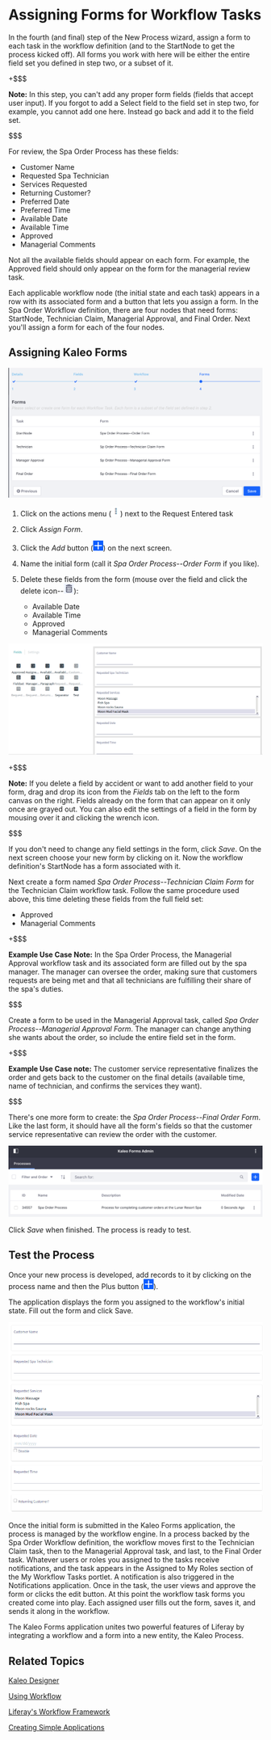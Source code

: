 # Assigning Forms for Workflow Tasks [](id=adding-task-forms)

In the fourth (and final) step of the New Process wizard, assign a form to each
task in the workflow definition (and to the StartNode to get the process kicked
off). All forms you work with here will be either the entire field set you
defined in step two, or a subset of it. 

+$$$

**Note:** In this step, you can't add any proper form fields (fields that accept
user input). If you forgot to add a Select field to the field set in step two,
for example, you cannot add one here. Instead go back and add it to the field
set.

$$$

For review, the Spa Order Process has these fields:

- Customer Name
- Requested Spa Technician
- Services Requested 
- Returning Customer?
- Preferred Date
- Preferred Time
- Available Date
- Available Time
- Approved
- Managerial Comments

Not all the available fields should appear on each form. For example, the
Approved field should only appear on the form for the managerial review task.

Each applicable workflow node (the initial state and each task) appears in a row
with its associated form and a button that lets you assign a form. In the Spa
Order Workflow definition, there are four nodes that need forms: StartNode,
Technician Claim, Managerial Approval, and Final Order. Next you'll assign a 
form for each of the four nodes.


## Assigning Kaleo Forms

![Figure 5: You can assign a form to each task in the workflow, and for the initial state (*Created* in this case.)](../../../images-dxp/kaleo-forms-task-forms.png)

1.  Click on the actions menu (![Action](../../../images-dxp/icon-actions.png)) next to the Request Entered task

2.  Click *Assign Form*.

3.  Click the *Add* button (![Add](../../../images-dxp/icon-add.png)) on the 
    next screen.

4.  Name the initial form (call it *Spa Order Process--Order Form* if 
    you like). 

5.  Delete these fields from the form (mouse over
    the field and click the delete
    icon--![Delete](../../../images/icon-trash.png)):
    
    - Available Date
    - Available Time
    - Approved
    - Managerial Comments

![Figure 6: Workflow task forms are a subset of the original form.](../../../images-dxp/kaleo-forms-form-builder.png)

+$$$

**Note:** If you delete a field by accident or want to add another field to your
form, drag and drop its icon from the *Fields* tab on the left to the form
canvas on the right. Fields already on the form that can appear on it only once
are grayed out. You can also edit the settings of a field in the form by mousing
over it and clicking the wrench icon.

$$$

If you don't need to change any field settings in the form, click *Save*. On the
next screen choose your new form by clicking on it. Now the workflow
definition's StartNode has a form associated with it.

Next create a form named *Spa Order Process--Technician Claim Form* for the
Technician Claim workflow task. Follow the same procedure used above, this time
deleting these fields from the full field set:

- Approved
- Managerial Comments

+$$$

**Example Use Case Note:** In the Spa Order Process, the Managerial Approval
workflow task and its associated form are filled out by the spa manager. The
manager can oversee the order, making sure that customers requests are being met
and that all technicians are fulfilling their share of the spa's duties.

$$$

Create a form to be used in the Managerial Approval task, called *Spa Order
Process--Managerial Approval Form*. The manager can change anything she wants
about the order, so include the entire field set in the form.

+$$$

**Example Use Case note:** The customer service representative finalizes the
order and gets back to the customer on the final details (available time, name
of technician, and confirms the services they want).

$$$

There's one more form to create: the *Spa Order Process--Final Order Form*. Like
the last form, it should have all the form's fields so that the customer service
representative can review the order with the customer.

![Figure 7: Once created, your process is listed in Kaleo Forms.](../../../images-dxp/kaleo-forms-processes.png)

Click *Save* when finished. The process is ready to test.


## Test the Process [](id=test-the-process)

Once your new process is developed, add records to it by clicking on the process
name and then the Plus button (![Add](../../../images-dxp/icon-add.png)).

The application displays the form you assigned to the workflow's initial state.
Fill out the form and click Save.

![Figure 8: Fill out the form and send it through the process.](../../../images-dxp/kaleo-forms-new-process-form.png)

Once the initial form is submitted in the Kaleo Forms application, the process
is managed by the workflow engine. In a process backed by the Spa Order
Workflow definition, the workflow moves first to the Technician Claim task, then
to the Managerial Approval task, and last, to the Final Order task. Whatever
users or roles you assigned to the tasks receive notifications, and the task
appears in the Assigned to My Roles section of the My Workflow Tasks portlet. A
notification is also triggered in the Notifications application. Once in the
task, the user views and approve the form or clicks the edit button. At this 
point the workflow task forms you created come into play. Each assigned user fills out the form, saves it, and sends it along in the workflow.

The Kaleo Forms application unites two powerful features of Liferay by
integrating a workflow and a form into a new entity, the Kaleo Process.

## Related Topics [](id=related-topics)

[Kaleo Designer](/discover/portal/-/knowledge_base/7-0/kaleo-designer)

[Using Workflow](/discover/portal/-/knowledge_base/7-0/enabling-workflow)

[Liferay's Workflow Framework](/develop/tutorials/-/knowledge_base/7-0/liferays-workflow-framework)

[Creating Simple Applications](/discover/portal/-/knowledge_base/7-0/creating-simple-applications)
